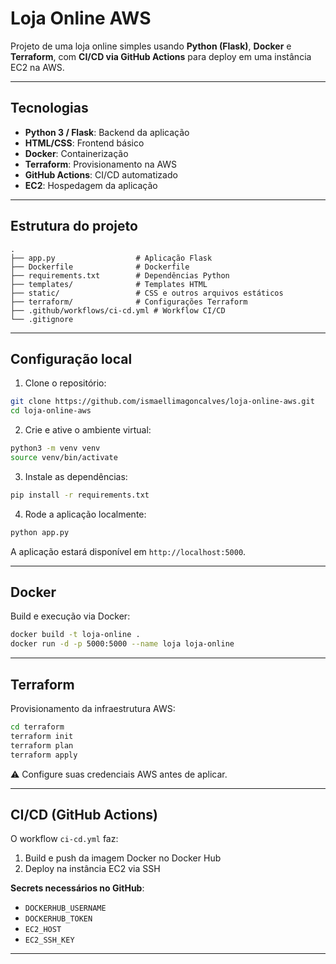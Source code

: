 # Loja Online AWS

Projeto de uma loja online simples usando **Python (Flask)**, **Docker** e **Terraform**, com **CI/CD via GitHub Actions** para deploy em uma instância EC2 na AWS.

---

## Tecnologias

* **Python 3 / Flask**: Backend da aplicação
* **HTML/CSS**: Frontend básico
* **Docker**: Containerização
* **Terraform**: Provisionamento na AWS
* **GitHub Actions**: CI/CD automatizado
* **EC2**: Hospedagem da aplicação

---

## Estrutura do projeto

```
.
├── app.py                  # Aplicação Flask
├── Dockerfile              # Dockerfile
├── requirements.txt        # Dependências Python
├── templates/              # Templates HTML
├── static/                 # CSS e outros arquivos estáticos
├── terraform/              # Configurações Terraform
├── .github/workflows/ci-cd.yml # Workflow CI/CD
└── .gitignore
```

---

## Configuração local

1. Clone o repositório:

```bash
git clone https://github.com/ismaellimagoncalves/loja-online-aws.git
cd loja-online-aws
```

2. Crie e ative o ambiente virtual:

```bash
python3 -m venv venv
source venv/bin/activate
```

3. Instale as dependências:

```bash
pip install -r requirements.txt
```

4. Rode a aplicação localmente:

```bash
python app.py
```

A aplicação estará disponível em `http://localhost:5000`.

---

## Docker

Build e execução via Docker:

```bash
docker build -t loja-online .
docker run -d -p 5000:5000 --name loja loja-online
```

---

## Terraform

Provisionamento da infraestrutura AWS:

```bash
cd terraform
terraform init
terraform plan
terraform apply
```

⚠️ Configure suas credenciais AWS antes de aplicar.

---

## CI/CD (GitHub Actions)

O workflow `ci-cd.yml` faz:

1. Build e push da imagem Docker no Docker Hub
2. Deploy na instância EC2 via SSH

**Secrets necessários no GitHub**:

* `DOCKERHUB_USERNAME`
* `DOCKERHUB_TOKEN`
* `EC2_HOST`
* `EC2_SSH_KEY`

---

##
